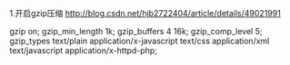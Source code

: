 1.开启gzip压缩
http://blog.csdn.net/hjb2722404/article/details/49021991

gzip on;
gzip_min_length 1k;
gzip_buffers 4 16k;
gzip_comp_level 5;
gzip_types text/plain application/x-javascript text/css application/xml text/javascript application/x-httpd-php;